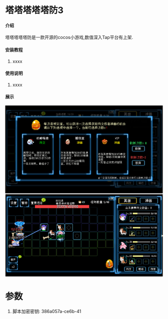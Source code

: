 # 塔塔塔塔塔防3

#### 介绍
塔塔塔塔塔防是一款开源的cocos小游戏,数值深入Tap平台有上架.

#### 安装教程

1.  xxxx

#### 使用说明

1.  xxxx

#### 展示

![image text](https://github.com/mltpig/tatatata3/blob/main/img-tatata3/20240524111138.png "DBSCAN Performance Comparison")
![image text](https://github.com/mltpig/tatatata3/blob/main/img-tatata3/20240524111149.png "DBSCAN Performance Comparison")


# 参数
1.  脚本加密密钥: 386a057a-ce6b-41
